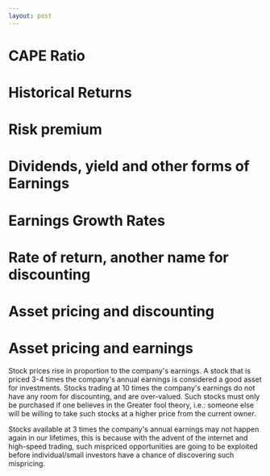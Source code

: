 ```yaml
---
layout: post
---
```


# CAPE Ratio
# Historical Returns
# Risk premium
# Dividends, yield and other forms of Earnings
# Earnings Growth Rates
# Rate of return, another name for discounting
# Asset pricing and discounting
# Asset pricing and earnings
Stock prices rise in proportion to the company's earnings. A stock that is priced 3-4 times the company's annual earnings is considered a good asset for investments. Stocks trading at 10 times the company's earnings do not have any room for discounting, and are over-valued. Such stocks must only be purchased if one believes in the Greater fool theory, i.e.: someone else will be willing to take such stocks at a higher price from the current owner.

Stocks available at 3 times the company's annual earnings may not happen again in our lifetimes, this is because with the advent of the internet and high-speed trading, such mispriced opportunities are going to be exploited before individual/small investors have a chance of discovering such mispricing.


